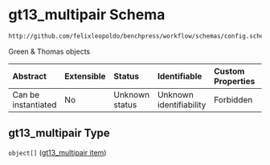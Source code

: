 # gt13\_multipair Schema

```txt
http://github.com/felixleopoldo/benchpress/workflow/schemas/config.schema.json#/properties/resources/properties/structure_learning_algorithms/properties/gt13_multipair
```

Green & Thomas objects

| Abstract            | Extensible | Status         | Identifiable            | Custom Properties | Additional Properties | Access Restrictions | Defined In                                                       |
| :------------------ | :--------- | :------------- | :---------------------- | :---------------- | :-------------------- | :------------------ | :--------------------------------------------------------------- |
| Can be instantiated | No         | Unknown status | Unknown identifiability | Forbidden         | Allowed               | none                | [config.schema.json*](config.schema.json "open original schema") |

## gt13\_multipair Type

`object[]` ([gt13\_multipair item](config-definitions-gt13\_multipair-item.md))
